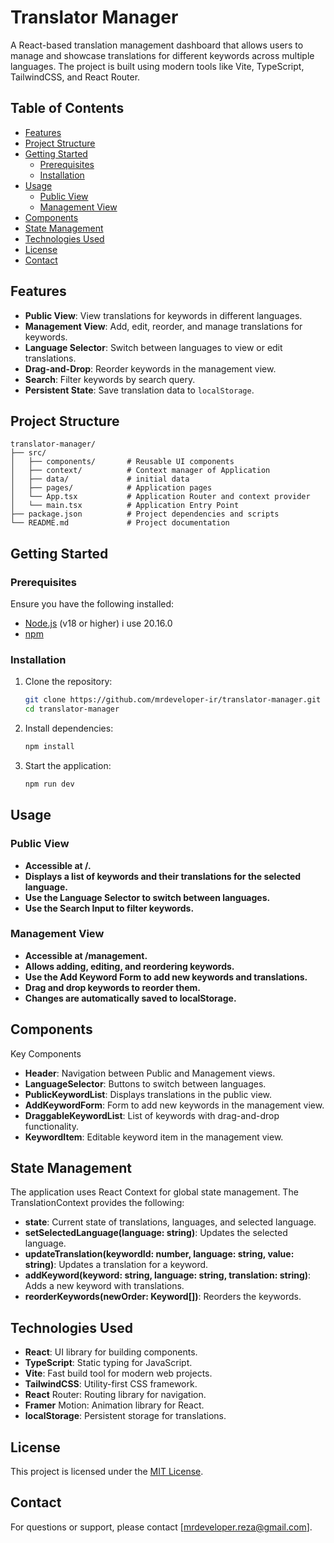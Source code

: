 # Translator Manager

A React-based translation management dashboard that allows users to manage and showcase translations for different keywords across multiple languages. The project is built using modern tools like Vite, TypeScript, TailwindCSS, and React Router.

## Table of Contents

- [Features](#features)
- [Project Structure](#project-structure)
- [Getting Started](#getting-started)
  - [Prerequisites](#prerequisites)
  - [Installation](#installation)
- [Usage](#usage)
  - [Public View](#public-view)
  - [Management View](#management-view)
- [Components](#components)
- [State Management](#state-management)
- [Technologies Used](#technologies-used)
- [License](#license)
- [Contact](#contact)

## Features

- **Public View**: View translations for keywords in different languages.
- **Management View**: Add, edit, reorder, and manage translations for keywords.
- **Language Selector**: Switch between languages to view or edit translations.
- **Drag-and-Drop**: Reorder keywords in the management view.
- **Search**: Filter keywords by search query.
- **Persistent State**: Save translation data to `localStorage`.

## Project Structure

```
translator-manager/
├── src/
│   ├── components/       # Reusable UI components
│   ├── context/          # Context manager of Application
│   ├── data/             # initial data
│   ├── pages/            # Application pages
│   └── App.tsx           # Application Router and context provider
│   └── main.tsx          # Application Entry Point
├── package.json          # Project dependencies and scripts
└── README.md             # Project documentation
```

## Getting Started

### Prerequisites

Ensure you have the following installed:

- [Node.js](https://nodejs.org/) (v18 or higher) i use 20.16.0
- [npm](https://www.npmjs.com/)

### Installation

1. Clone the repository:

   ```bash
   git clone https://github.com/mrdeveloper-ir/translator-manager.git
   cd translator-manager
   ```

2. Install dependencies:

   ```bash
   npm install
   ```

3. Start the application:
   ```bash
   npm run dev
   ```

## Usage

### Public View

- **Accessible at /.**
- **Displays a list of keywords and their translations for the selected language.**
- **Use the Language Selector to switch between languages.**
- **Use the Search Input to filter keywords.**

### Management View

- **Accessible at /management.**
- **Allows adding, editing, and reordering keywords.**
- **Use the Add Keyword Form to add new keywords and translations.**
- **Drag and drop keywords to reorder them.**
- **Changes are automatically saved to localStorage.**

## Components

Key Components

- **Header**: Navigation between Public and Management views.
- **LanguageSelector**: Buttons to switch between languages.
- **PublicKeywordList**: Displays translations in the public view.
- **AddKeywordForm**: Form to add new keywords in the management view.
- **DraggableKeywordList**: List of keywords with drag-and-drop functionality.
- **KeywordItem**: Editable keyword item in the management view.

## State Management

The application uses React Context for global state management. The TranslationContext provides the following:

- **state**: Current state of translations, languages, and selected language.
- **setSelectedLanguage(language: string)**: Updates the selected language.
- **updateTranslation(keywordId: number, language: string, value: string)**: Updates a translation for a keyword.
- **addKeyword(keyword: string, language: string, translation: string)**: Adds a new keyword with translations.
- **reorderKeywords(newOrder: Keyword[])**: Reorders the keywords.

## Technologies Used

- **React**: UI library for building components.
- **TypeScript**: Static typing for JavaScript.
- **Vite**: Fast build tool for modern web projects.
- **TailwindCSS**: Utility-first CSS framework.
- **React** Router: Routing library for navigation.
- **Framer** Motion: Animation library for React.
- **localStorage**: Persistent storage for translations.

## License

This project is licensed under the [MIT License](LICENSE).

## Contact

For questions or support, please contact [mrdeveloper.reza@gmail.com].
